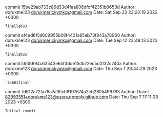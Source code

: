 commit 15be29ab733c86d33d4faa806dfcf42351b0653d
Author: dorukme123 <dorukmerickymkc@gmail.com>
Date:   Sat Sep 23 23:20:19 2023 +0300

    finallab03

commit ef4ed6f5d609955b08f4431a65eb73f943a78960
Author: dorukme123 <dorukmerickymkc@gmail.com>
Date:   Tue Sep 12 23:48:13 2023 +0300

    finallab02

commit 5638894c62543e65f0dde13db72ec5c0132c740a
Author: dorukme123 <dorukmerickymkc@gmail.com>
Date:   Thu Sep 7 23:44:29 2023 +0300

    'lab01final'

commit 7d612a72fa76a7a90cb8197674a2cb2805499763
Author: Duirel <82993551+dorukme123@users.noreply.github.com>
Date:   Thu Sep 7 17:11:08 2023 +0300

    Initial commit

